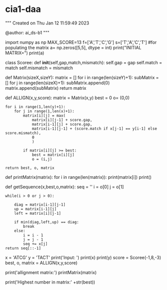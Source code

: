 # cia1-daa
"""
Created on Thu Jan 12 11:59:49 2023

@author: ai_ds-b1
"""


import numpy as np
MAX_SCORE=13
f=['A','T','C','G']
s=['T','A','C','T']
#for populating the matrix
a= np.zeros([5,5], dtype = int) 
print("INITIAL MATRIX=")
print(a)


class Scoree:
	def __init__(self,gap,match,mismatch):
		self.gap = gap
		self.match = match
		self.mismatch = mismatch

def Matrix(sizeX,sizeY):
	matrix = []
	for i in range(len(sizeY)+1):
		subMatrix = []
		for j in range(len(sizeX)+1):
			subMatrix.append(0)
		matrix.append(subMatrix)
	return matrix

def ALLIGN(x,y,score):
	matrix = Matrix(x,y)
	best = 0
	o= (0,0)

	for i in range(1,len(y)+1):
		for j in range(1,len(x)+1):
			matrix[i][j] = max(
				matrix[i][j-1] + score.gap,
				matrix[i-1][j] + score.gap,
				matrix[i-1][j-1] + (score.match if x[j-1] == y[i-1] else score.mismatch),
				0
				)

			if matrix[i][j] >= best:
				best = matrix[i][j]
				o = (i,j)

	return best, o, matrix

def printMatrix(matrix):
	for i in range(len(matrix)):
		print(matrix[i])
	print()

def getSequence(x,best,o,matrix):
	seq = ''
	i = o[0]
	j = o[1]

	while(i > 0 or j > 0):

		diag = matrix[i-1][j-1]
		up = matrix[i-1][j]
		left = matrix[i][j-1]

		if min(diag,left,up) == diag:
			break
		else:
			i = i - 1
			j = j - 1
			seq += x[j]
	return seq[::-1]
x = 'ATCG'
y = 'TACT'
print('Input: ')
print(x)
print(y)
score = Scoree(-1,8,-3)
best, o, matrix = ALLIGN(x,y,score)

print('allignment matrix:')
printMatrix(matrix)

print('Highest number in matrix:' +str(best))
